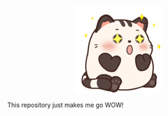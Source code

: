 <div align="center">
  <img src="wOW.gif" alt="WOW!" width="200" height="200">
</div>

This repository just makes me go WOW!
